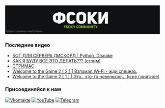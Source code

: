 [![Header](https://github.com/Fsoky/Fsoky/blob/main/assets/header-github.jpg)](https://youtube.com/c/Фсоки)

### Последние видео
<!-- YOUTUBE:START -->
- [БОТ ДЛЯ СЕРВЕРА ДИСКОРД | Python, Disnake](https://www.youtube.com/watch?v=lWD8isNPqEc)
- [КАК Я БУДУ ВСЁ ЭТО ДЕЛАТЬ??? &lpar;стрим&rpar;](https://www.youtube.com/watch?v=s-EtIMbxAKs)
- [СТРИМАС](https://www.youtube.com/watch?v=wJe2E00r9aI)
- [Welcome to the Game 2 [ 2 ] | Взломал Wi-Fi - жди спецназ.](https://www.youtube.com/watch?v=4XX3MabZlUU)
- [Welcome to the Game 2 [ 1 ] | Это.. что-то новенькое... &lpar;и не понятное&rpar;](https://www.youtube.com/watch?v=eATRrNkczeg)
<!-- YOUTUBE:END -->

### Присоединяйся к нам
[![Vkontakte](https://img.shields.io/badge/Vkontakte-black?style=for-the-badge&logo=VK)](https://vk.com/fsoky)
[![YouTube](https://img.shields.io/badge/YouTube-red?style=for-the-badge&logo=YouTube)](https://youtube.com/c/Фсоки)
[![Telegram](https://img.shields.io/badge/Telegram-blue?style=for-the-badge&logo=Telegram)](https://t.me/fsokycommunity)
